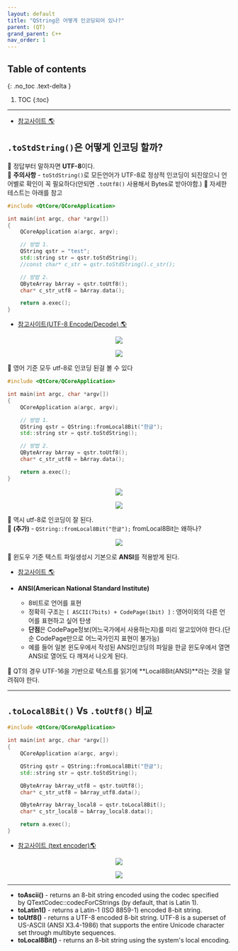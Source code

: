 ```yaml
---
layout: default
title: "QString은 어떻게 인코딩되어 있나?"
parent: (QT)
grand_parent: C++
nav_order: 1
---
```


## Table of contents
{: .no_toc .text-delta }

1. TOC
{:toc}

---

* [참고사이트 🌎](https://winplz.tistory.com/entry/QTQString%EA%B4%80%EB%A0%A8-%EC%A0%95%EB%A6%AC)

## `.toStdString()`은 어떻게 인코딩 할까?

💩 정답부터 말하자면 **UTF-8**이다.<br>
💩 **주의사항** - `toStdString()`로 모든언어가 UTF-8로 정상적 인코딩이 되진않으니 언어별로 확인이 꼭 필요하다(안되면 `.toUtf8()` 사용해서 Bytes로 받아야함.)
💩 자세한 테스트는 아래를 참고<br>

```cpp
#include <QtCore/QCoreApplication>

int main(int argc, char *argv[])
{
    QCoreApplication a(argc, argv);

    // 방법 1.
    QString qstr = "test";
    std::string str = qstr.toStdString();
    //const char* c_str = qstr.toStdString().c_str();

    // 방법 2.
    QByteArray bArray = qstr.toUtf8();
    char* c_str_utf8 = bArray.data();

    return a.exec();
}
```

* [참고사이트(UTF-8 Encode/Decode) 🌎](https://mothereff.in/utf-8)

<p align="center">
  <img src="https://taehyungs-programming-blog.github.io/blog/assets/images/cpp/qt/qstring-1.png"/>
</p>

<p align="center">
  <img src="https://taehyungs-programming-blog.github.io/blog/assets/images/cpp/qt/qstring-2.png"/>
</p>

💩 영어 기준 모두 utf-8로 인코딩 된걸 볼 수 있다<br>

```cpp
#include <QtCore/QCoreApplication>

int main(int argc, char *argv[])
{
    QCoreApplication a(argc, argv);

    // 방법 1.
    QString qstr = QString::fromLocal8Bit("한글");
    std::string str = qstr.toStdString();

    // 방법 2.
    QByteArray bArray = qstr.toUtf8();
    char* c_str_utf8 = bArray.data();

    return a.exec();
}
```

<p align="center">
  <img src="https://taehyungs-programming-blog.github.io/blog/assets/images/cpp/qt/qstring-3.png"/>
</p>

<p align="center">
  <img src="https://taehyungs-programming-blog.github.io/blog/assets/images/cpp/qt/qstring-4.png"/>
</p>

💩 역시 utf-8로 인코딩이 잘 된다.<br>
💩 **(추가)** - `QString::fromLocal8Bit("한글");` fromLocal8Bit는 왜하나?

<p align="center">
  <img src="https://taehyungs-programming-blog.github.io/blog/assets/images/cpp/qt/qstring-5.png"/>
</p>

💩 윈도우 기준 텍스트 파일생성시 기본으로 **ANSI**를 적용받게 된다.

* [참고사이트 🌎](https://taehyungs-programming-blog.github.io/blog/docs/cpp/win32api/2022-01-13-win32-7/#%EC%B6%94%EA%B0%80-%EB%AC%B8%EC%9E%90%EC%97%B4-%EA%B4%80%EB%A0%A8-%ED%95%AD%EC%83%81-%ED%97%B7%EA%B0%88%EB%A6%AC%EB%8A%94-%EC%8B%9C%EB%A6%AC%EC%A6%88)

* **ANSI(American National Standard Institute)**
    * 8비트로 언어를 표현
    * 정확히 구조는 `[ ASCII(7bits) + CodePage(1bit) ]` : 영어이외의 다른 언어를 표현하고 싶어 탄생
    * **단점**은 CodePage정보(어느국가에서 사용하는지)를 미리 알고있어야 한다.(단순 CodePage만으로 어느국가인지 표현이 불가능)
    * 예를 들어 일본 윈도우에서 작성된 ANSI인코딩의 파일을 한글 윈도우에서 열면 ANSI로 열어도 다 깨져서 나오게 된다.

💩 QT의 경우 UTF-16을 기반으로 텍스트를 읽기에 **Local8Bit(ANSI)**라는 것을 알려줘야 한다.<br>

---

## `.toLocal8Bit()` Vs `.toUtf8()` 비교

```cpp
#include <QtCore/QCoreApplication>

int main(int argc, char *argv[])
{
    QCoreApplication a(argc, argv);

    QString qstr = QString::fromLocal8Bit("한글");
    std::string str = qstr.toStdString();

    QByteArray bArray_utf8 = qstr.toUtf8();
    char* c_str_utf8 = bArray_utf8.data();

    QByteArray bArray_local8 = qstr.toLocal8Bit();
    char* c_str_local8 = bArray_local8.data();

    return a.exec();
}
```

* [참고사이트 (text encoder)🌎](https://www.rapidtables.com/convert/number/hex-to-ascii.html)

<p align="center">
  <img src="https://taehyungs-programming-blog.github.io/blog/assets/images/cpp/qt/qstring-6.png"/>
</p>

<p align="center">
  <img src="https://taehyungs-programming-blog.github.io/blog/assets/images/cpp/qt/qstring-7.png"/>
</p>

---

* **toAscii()** - returns an 8-bit string encoded using the codec specified by QTextCodec::codecForCStrings (by default, that is Latin 1).
* **toLatin1()** - returns a Latin-1 (ISO 8859-1) encoded 8-bit string.
* **toUtf8()** - returns a UTF-8 encoded 8-bit string. UTF-8 is a superset of US-ASCII (ANSI X3.4-1986) that supports the entire Unicode character set through multibyte sequences.
* **toLocal8Bit()** - returns an 8-bit string using the system's local encoding.

